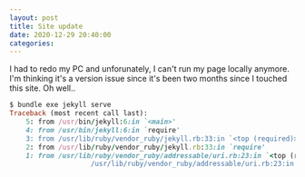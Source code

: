 ```yaml
---
layout: post
title: Site update
date: 2020-12-29 20:40:00
categories: 
---
```

I had to redo my PC and unforunately, I can't run my page locally anymore. I'm thinking it's a version issue since it's been two months since I touched this site. Oh well..
```ruby
$ bundle exe jekyll serve
Traceback (most recent call last):
	5: from /usr/bin/jekyll:6:in `<main>'
	4: from /usr/bin/jekyll:6:in `require'
	3: from /usr/lib/ruby/vendor_ruby/jekyll.rb:33:in `<top (required)>'
	2: from /usr/lib/ruby/vendor_ruby/jekyll.rb:33:in `require'
	1: from /usr/lib/ruby/vendor_ruby/addressable/uri.rb:23:in `<top (required)>'
					/usr/lib/ruby/vendor_ruby/addressable/uri.rb:23:in `require': cannot load such file -- public_suffix (LoadError)
```				
